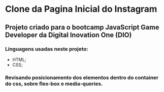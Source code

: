 # Clone da Pagina Inicial do Instagram

## Projeto criado para o bootcamp JavaScript Game Developer da Digital Inovation One (DIO)

### Linguagens usadas neste projeto:
- HTML;
- CSS;
### Revisando posicionamento dos elementos dentro do container do css, sobre flex-box e media-queries.
